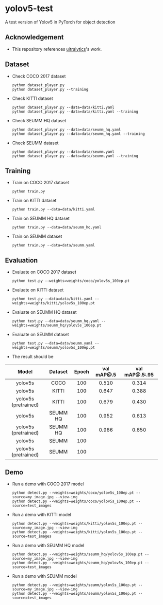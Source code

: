 # yolov5-test

A test version of Yolov5 in PyTorch for object detection

## Acknowledgement
 - This repository references [ultralytics](https://github.com/ultralytics/yolov5)'s work.

## Dataset
 - Check COCO 2017 dataset
   ```
   python dataset_player.py
   python dataset_player.py --training
   ```
 - Check KITTI dataset
   ```
   python dataset_player.py --data=data/kitti.yaml
   python dataset_player.py --data=data/kitti.yaml --training
   ```
 - Check SEUMM HQ dataset
   ```
   python dataset_player.py --data=data/seumm_hq.yaml
   python dataset_player.py --data=data/seumm_hq.yaml --training
   ```
 - Check SEUMM dataset
   ```
   python dataset_player.py --data=data/seumm.yaml
   python dataset_player.py --data=data/seumm.yaml --training
   ```

## Training
 - Train on COCO 2017 dataset
   ```
   python train.py
   ```
 - Train on KITTI dataset
   ```
   python train.py --data=data/kitti.yaml
   ```
 - Train on SEUMM HQ dataset
   ```
   python train.py --data=data/seumm_hq.yaml
   ```
 - Train on SEUMM dataset
   ```
   python train.py --data=data/seumm.yaml
   ```

## Evaluation
 - Evaluate on COCO 2017 dataset
   ```
   python test.py --weights=weights/coco/yolov5s_100ep.pt
   ```
 - Evaluate on KITTI dataset
   ```
   python test.py --data=data/kitti.yaml --weights=weights/kitti/yolov5s_100ep.pt
   ```
 - Evaluate on SEUMM HQ dataset
   ```
   python test.py --data=data/seumm_hq.yaml --weights=weights/seumm_hq/yolov5s_100ep.pt
   ```
 - Evaluate on SEUMM dataset
   ```
   python test.py --data=data/seumm.yaml --weights=weights/seumm/yolov5s_100ep.pt
   ```
 - The result should be

| Model                | Dataset  | Epoch | val mAP@.5     | val mAP@.5:.95 |
|:--------------------:|:--------:|:-----:|:--------------:|:--------------:|
| yolov5s              | COCO     | 100   | 0.510          | 0.314          |
| yolov5s              | KITTI    | 100   | 0.647          | 0.388          |
| yolov5s (pretrained) | KITTI    | 100   | 0.679          | 0.430          |
| yolov5s              | SEUMM HQ | 100   | 0.952          | 0.613          |
| yolov5s (pretrained) | SEUMM HQ | 100   | 0.966          | 0.650          |
| yolov5s              | SEUMM    | 100   |                |                |
| yolov5s (pretrained) | SEUMM    | 100   |                |                |

## Demo
 - Run a demo with COCO 2017 model
   ```
   python detect.py --weights=weights/coco/yolov5s_100ep.pt --source=my_image.jpg --view-img
   python detect.py --weights=weights/coco/yolov5s_100ep.pt --source=test_images
   ```
 - Run a demo with KITTI model
   ```
   python detect.py --weights=weights/kitti/yolov5s_100ep.pt --source=my_image.jpg --view-img
   python detect.py --weights=weights/kitti/yolov5s_100ep.pt --source=test_images
   ```
 - Run a demo with SEUMM HQ model
   ```
   python detect.py --weights=weights/seumm_hq/yolov5s_100ep.pt --source=my_image.jpg --view-img
   python detect.py --weights=weights/seumm_hq/yolov5s_100ep.pt --source=test_images
   ```
 - Run a demo with SEUMM model
   ```
   python detect.py --weights=weights/seumm/yolov5s_100ep.pt --source=my_image.jpg --view-img
   python detect.py --weights=weights/seumm/yolov5s_100ep.pt --source=test_images
   ```

